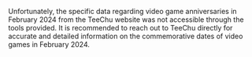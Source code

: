 Unfortunately, the specific data regarding video game anniversaries in February 2024 from the TeeChu website was not accessible through the tools provided. It is recommended to reach out to TeeChu directly for accurate and detailed information on the commemorative dates of video games in February 2024.